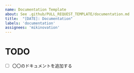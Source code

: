 ```yaml
---
name: Documentation Template
about: See .github/PULL_REQUEST_TEMPLATE/documentation.md
title:  "[DATE]: Documentation"
labels: 'documentation'
assignees: 'mikinovation'
---
```


# TODO

- [ ] 〇〇のドキュメントを追加する
